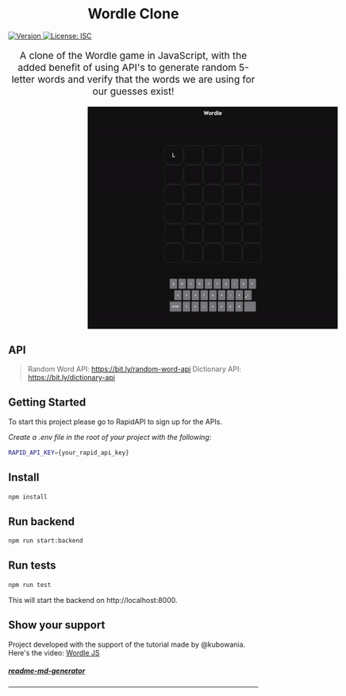 <h1 align="center">Wordle Clone</h1>
<p>
  <a href="https://www.npmjs.com/package/wordle" target="_blank">
    <img alt="Version" src="https://img.shields.io/npm/v/wordle.svg">
  </a>
  <a href="#" target="_blank">
    <img alt="License: ISC" src="https://img.shields.io/badge/License-ISC-yellow.svg" />
  </a>
</p>

<p style="font-size: 1.2rem; text-align: center;">A clone of the Wordle game in JavaScript, with the added benefit of using API's to generate random 5-letter words and verify that the words we are using for our guesses exist!</p>

<div style="display: flex">
  <img src="./assets/gif/demo.gif" style="justify-content: center; align-item: center; padding-inline: 10rem" width=100% />
</div>

## API

> Random Word API: https://bit.ly/random-word-api
> Dictionary API: https://bit.ly/dictionary-api

## Getting Started

To start this project please go to RapidAPI to sign up for the APIs.

_Create a .env file in the root of your project with the following:_

```sh
RAPID_API_KEY={your_rapid_api_key}
```

## Install

```sh
npm install
```

## Run backend

```sh
npm run start:backend
```

## Run tests

```sh
npm run test
```

This will start the backend on http://localhost:8000.

## Show your support

Project developed with the support of the tutorial made by @kubowania.
Here's the video: [Wordle JS](https://www.youtube.com/watch?v=mpby4HiElek&t=26s)

##### [readme-md-generator](https://github.com/kefranabg/readme-md-generator)
---

